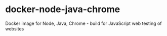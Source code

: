 # docker-node-java-chrome
Docker image for Node, Java, Chrome - build for JavaScript web testing of websites
